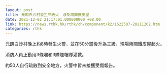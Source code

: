 ```yaml
---
layout: post
title: 元朗白沙村發生三級火　涉及兩間鐵皮屋
date: 2021-12-02 21:17:01.000000000 +08:00
link: https://news.rthk.hk/rthk/ch/component/k2/1622507-20211202.htm
categories: rthk
---
```


元朗白沙村晚上約8時發生火警，並在50分鐘後升為三級，現場兩間鐵皮屋起火。
      
消防人員正動用3條喉和3隊煙帽隊灌救。
      
約50人自行疏散到安全地方，火警中暫未接獲受傷報告。
